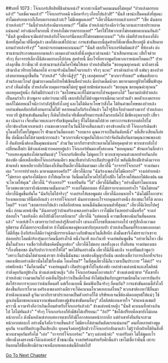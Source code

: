 ##บทที่ 1073 : โจ๊กเกอร์เสียสิทธิ์ชิงตำแหน่ง?
พวกชาวเน็ตรัวคอมเมนต์ไม่หยุด!
“ปวยเล้งตกรอบแล้ว!”
“ผลชัดเจนแล้ว!”
“โจ๊กเกอร์รอดฉิวเฉียดจริงๆ เกือบไปแล้วสิ!”
“นั่นสิ เขาน่ะเป็นคนดังที่สุดนะ ทำไมแค่รอบแรกก็เกือบตกรอบแล้วล่ะ? ไม่มีเหตุผลเลย!”
“เลี่ยวอี้ฉีตกรอบแล้วเหรอ?”
“เชี่ย ฉันชอบปวยเล้งอ่ะ!”
“วันนี้ปวยเล้งร้องดีมากเลยนะ!”
“ไม่ผิด ปวยเล้งน่ะร้องดีกว่าวันเวลาและราชาประหลาดแน่นอน! อย่างน้อยในรอบนี้ ปวยเล้งไม่ควรตกรอบเลย!”
"ใครใช้ให้พวกเขาไม่ยอมขอคะแนนกันล่ะ"
"นั่นสิ ดูเหมือนจะมีแต่ปวยเล้งกับโจ๊กเกอร์นี่แหละที่ไม่ยอมขอคะแนน!"
"เฮ้อ เดิมทีปวยเล้งเองก็ดังน้อยที่สุดในเวทีนี้อยู่แล้ว เธอก็ต้องแพ้ไปล่ะนะ การแข่งขันแบบนี้สุดท้ายก็พึ่งพาชื่อเสียงอยู่ดี น่าเสียดายแทนปวยเล้งจริงๆ!"
"เธอน่าจะยอมขอคะแนนนะ!"
"นั่นสิ เธอกับโจ๊กเกอร์คิดผิดแล้ว!"
ที่ห้องส่ง
ต่งซานซานประกาศผลออกมาแล้ว
เธอมองปวยเล้งที่นั่งอยู่แถวด้านหน้า "น่าเสียดายนะคะ เสียใจด้วยจริงๆ ที่อาจารย์เลี่ยวอี้ฉีต้องตกรอบไปก่อน สุดท้ายนี้ มีอะไรที่อยากพูดกับพวกเราหน่อยไหมคะ?"
ปวยเล้งลุกขึ้น ก้าวขึ้นเวที
ต่งซานซานส่งไมโครโฟนให้เธอ
ปวยเล้งฝืนยิ้ม "ขอบคุณทุกคนค่ะ มาถึงตรงนี้ เข้ามาถึงเวทีรอบไฟนอลได้ ความจริงฉันก็พอใจมากแล้ว จริงๆ นะคะ"
ตรงด้านล่างเวที
แฟนๆ ของปวยเล้งหลายคนลุกขึ้นยืน
"ปวยเล้ง!"
"เสี่ยวฉีสู้ๆ!"
"สู้ๆ เธอสุดยอด!"
"พวกเรารักเธอ!"
แฟนคลับบางส่วนร้องตะโกน!
ผู้เฒ่าบางคนถือป้ายไฟเขียนชื่อปวยเล้ง มือปาดเช็ดน้ำตา พยายามยกชูป้ายไฟขึ้นฟ้าสุดแรง!
เห็นดังนั้น ปวยเล้งก็ควบคุมอารมณ์ไม่อยู่ พูดด้วยนัยน์ตาแดงก่ำ “ขอบคุณ ขอบคุณค่ะทุกคน” เธอหยุดครู่หนึ่ง กัดริมฝีปากแล้วว่า “ขอโทษนะคะที่ไม่สามารถไปจนสุดทางได้” ในยามปกติปวยเล้งเป็นคนร่าเริง ช่างพูดจา แต่ทว่าบนเวทีนี้ เธอกลับไม่ได้ช่างพูดจาเหมือนเวลาส่วนตัว พอตัวเองตกรอบเธอก็ไม่ค่อยแน่ใจนักว่ากำลังรู้สึกยังไงอยู่ และไม่ได้คิดจะโทษว่าสิ่งใด
ได้ยินคำขอโทษของปวยเล้ง เหล่าแฟนคลับกลับยิ่งทนทานไม่ได้!
หลายคนถึงกับร้องไห้แล้ว ในใจรู้สึกเจ็บปวดอย่างมาก!
ปวยเล้งลงจากเวที
ผู้เข้าแข่งขันคนอื่นๆ ก็เดินไปหลังเวทีเพื่อเตรียมการแข่งในรอบถัดไป มีเพียงกุหลาบป่า เสี่ยวตง เฉินกวง เจี่ยงฮั่นเวยและดารารับเชิญคนอื่นๆ ที่ไม่ได้ตามไปด้วย เพราะการแข่งรอบต่อไปไม่เกี่ยวข้องกับพวกเขาแล้ว งานของพวกเขาในวันนี้ได้จบสิ้นลงแล้ว
ตรงข้างหลังเวที
โจ๊กเกอร์เดินเข้าอุโมงค์ไปโดยไม่พูดอะไร
ฟ่านเหวินลี่มองเขา "รอบแรก คุณควรจะเป็นอันดับหนึ่ง"
หลี่เสี่ยวเสียนก็เอ่ยขึ้น บัดนี้เธอไม่ได้สวมหน้ากากแล้ว "พวกเราเพิ่งจะพูดกันไปเองว่าถ้าจัดอันดับกันตามคุณภาพเพลงล่ะก็ อันดับหนึ่งต้องเป็นคุณแน่นอน"
ส่วนวันเวลากับราชาประหลาดไม่ได้หยุดคุยด้วย พวกเขากลับไปเปลี่ยนเสื้อผ้า มีช่างแต่งหน้ารอคอยอยู่แล้ว
โจ๊กเกอร์หันมองทั้งสองคน "ขอบคุณนะ"
ฟ่านเหวินลี่กล่าว "รอบสองคุณต้องไล่ตามทันแน่ๆ"
โจ๊กเกอร์เพียงยิ้ม ไม่พูดอะไร
พวกเขาทุกคนต่างแยกย้ายกันกลับห้องพัก
เมื่อเหลือเพียงโจ๊กเกอร์คนเดียว ขณะที่เขากำลังจะเปิดประตูเข้าไป พลันมีเสียงฝีเท้าดังมาจากด้านหลัง พอเหลียวกลับไปมองก็เห็นเป็นเลี่ยวอี้ฉีเดินตามมา
เลี่ยวอี้ฉี "อาจารย์โจ๊กเกอร์"
จางเย่มองเธอ "อาจารย์ปวยเล้ง มาหาผมเหรอครับ?"
เลี่ยวอี้ฉีถาม "ฉันร้องเพลงได้ไม่ดีเหรอ?"
จางเย่ส่ายหน้า "ไม่หรอก คุณร้องได้ดีมาก ถ้าให้ผมโหวต วันนี้ผมไม่โหวตให้ไม้ใกล้ฝั่ง ไม่โหวตให้ดอกไม้ต้องฝน ผมจะโหวตให้คุณ"
เลี่ยวอี้ฉี "จริงเหรอ?"
จางเย่ยืนยัน "ใช่"
เลี่ยวอี้ฉียิ้มฝืนๆ "อย่างนั้นทำไมคะแนนโหวตของพวกเราถึงน้อยขนาดนั้นละคะ?"
จางเย่ไม่ตอบเธอ ทั้งไม่ทราบจะตอบอย่างไร
"ฉันไม่ยอม" เลี่ยวอี้ฉีพูดขึ้นทันใด "ฉันรับไม่ได้จริงๆ"
จางเย่รอให้เธอพูดต่อ
เลี่ยวอี้ฉีถอนหายใจ "ฉันไม่มีโอกาสจะร้องเพลงบนเวทีนี้ต่ออีกแล้ว อาจารย์โจ๊กเกอร์ ฉันอยากขออะไรจากคุณอย่างหนึ่ง ต้องชนะให้ได้ ตกลงไหม?"
จางเย่ "เธอตกรอบไปแล้ว เหลืออีกห้าคน ตอนนี้ฉันมีคะแนนต่ำที่สุดนะ"
เลี่ยวอี้ฉีเงียบไปครู่หนึ่ง ก่อนเงยหน้าขึ้น "ฉันอยากรู้ว่าถ้าแค่ร้องเพลงอย่างเดียว เราไม่มีหวังเลยอย่างนั้นหรือ"
จางเย่ปลอบใจ "เธอยังเด็ก ต่อไปยังมีโอกาสอีกมาก"
เลี่ยวอี้ฉี "แต่ตอนนี้ ความเชื่อของฉันเริ่มสั่นคลอนแล้ว"
จางเย่เข้าใจ เขาทราบว่าปวยเล้งรู้สึกอย่างไร เขาเองก็โกรธที่เธอตกรอบไป เขารู้สึกถึงความอยุติธรรม ทั้งไม่อยากจะเชื่อด้วย ถ้าไม่นับเพลงคู่ของเขากับกุหลาบป่า ปวยเล้งเป็นคนที่ร้องเพลงออกมาได้ดีที่สุด ถึงกับร้องได้ดีกว่าคู่สามีภรรยาเฉินกวงกับฟ่านเหวินลี่เสียอีก ดังนั้นเขาจึงไม่ทราบว่าเขาจะปลอบประโลมนักร้องรุ่นเยาว์คนนี้อย่างไรดี
หนึ่งวินาที
สองวินาที
จางเย่พลันพูดขึ้น "อย่าหวั่นไหว เชื่อมั่นในตัวเอง จงเชื่อว่าสิ่งที่เธอคิดนั้นถูกต้อง"
เลี่ยวอี้ฉีไม่ตอบ เธอทั้งงุนงง ทั้งสับสน
จางเย่มองเธอ "เรื่องที่เธอขอ ฉันรับปากว่าจะทำให้ได้"
พอได้ยินอย่างนั้น เลี่ยวอี้ฉีก็นิ่งตะลึง
จางเย่ยิ้มแล้วพูดว่า "เพราะงั้นถ้าฉันได้ตำแหน่งราชา ถ้าคืนนี้ฉันชนะ เธอต้องสัญญากับฉัน เธอต้องเชื่อว่าการเลือกที่จะร้องเพลงเพียงอย่างเดียวนั้นไม่ใช่เรื่องผิด โอเคไหม?"
ในที่สุดเลี่ยวอี้ฉีก็แววตาเป็นประกาย "ได้ค่ะ!"
จางเย่พยักหน้า "งั้นก็ตามนั้น"
จางเย่หมุนตัว เปิดประตูเข้าไปในห้องพัก
เหล่าช่างแต่งหน้าและสไตลิสต์กำลังคุยกันอยู่ข้างใน
ช่างแต่งหน้าหญิง "เฮ้อ โจ๊กเกอร์หมดโอกาสแล้ว"
ช่างแต่งหน้าชาย “ทั้งเขาทั้งปวยเล้งน่ะวางมาดเกินไป แค่เห็นก็รู้แล้วว่าเป็นเด็กใหม่ ยังไม่คุ้นชินกับกฎธรรมเนียมในวงการบันเทิง ต่อให้รายการจะบอกว่าเน้นที่ดนตรี แต่เรื่องแบบนี้ มีคนฟังเป็นจริงๆ กี่คนกัน? การแข่งขันตอนนี้ยังไงก็ต้องขึ้นกับการโหวต แค่ร้องเพลงอย่างเดียวจะได้คะแนนโหวตเยอะแค่ไหน? พวกเขาต้องหาวิธีอื่นมาช่วยดึงคะแนนสิ ดูวันเวลากับราชาประหลาดเป็นตัวอย่างก็ได้ บริษัทเอเจนซี่ต้องคิดกลยุทธ์ให้แน่ๆ ใช้ลูกเล่นนี้มาขอคะแนนจากแฟนคลับของผู้เข้าแข่งขันคนอื่นๆ”
สไตลิสต์ถอนหายใจ "ตำแหน่งแชมป์คราวนี้ ความจริงถือว่าเกินเอื้อมสำหรับโจ๊กเกอร์แล้วล่ะ"
ช่างแต่งหน้าหญิง "นั่นสิ คะแนนทิ้งห่างเกินไป ไล่ไม่ทันแล้ว"
"จริงๆ โจ๊กเกอร์เองก็ยังมีข้อได้เปรียบนะ"
"อ้อ?"
"ข้อได้เปรียบคือเขายังไม่ถอดหน้ากากไง ดังนั้นหลังแข่งรอบสองจบเขาก็ยังมีโอกาสถอดหน้ากากอีก แต่ถ้าเขายังยืนยันจะสวมหน้ากากต่อละก็ อย่างนั้นจึงถือว่าจบสิ้นแล้ว! ไม่มีทางได้สามอันดับแรกแน่นอน!"
คนทั้งหลายต่างพูดคุยกัน
จางเย่ปิดประตูเป็นเสียงกึก
ทุกคนจึงค่อยรู้สึกตัวว่าโจ๊กเกอร์กลับมาแล้ว ไม่รู้ว่าอีกฝ่ายได้ยินสิ่งที่พวกเขาคุยกันหรือไม่
"เอ่อ"
"อาจารย์โจ๊กเกอร์คะ"
"มาๆ แต่งหน้าค่ะ"
จางเย่รับคำ ไม่ได้พูดอะไร เพียงนั่งลงตรงหน้าโต๊ะแต่งหน้า!
ชั่วขณะนั้น จางเย่พร้อมสำหรับศึกนี้แล้ว เขาไม่เชื่อว่าคืนนี้ เขาจะยินยอมให้ชื่อเสียงมีอำนาจเหนือบทเพลงเช่นนี้อีกต่อไป!
 
 
 


[Go To Next Chapter]( ./174.md)